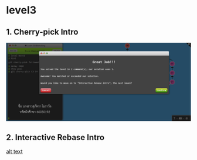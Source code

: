 # level3
## 1. Cherry-pick Intro
![alt text](image-10.png)


## 2. Interactive Rebase Intro
[alt text](image-11.png)